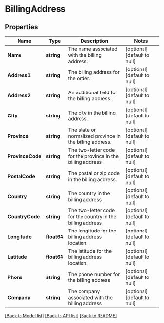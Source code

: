 # BillingAddress

## Properties
Name | Type | Description | Notes
------------ | ------------- | ------------- | -------------
**Name** | **string** | The name associated with the billing address. | [optional] [default to null]
**Address1** | **string** | The billing address for the order. | [optional] [default to null]
**Address2** | **string** | An additional field for the billing address. | [optional] [default to null]
**City** | **string** | The city in the billing address. | [optional] [default to null]
**Province** | **string** | The state or normalized province in the billing address. | [optional] [default to null]
**ProvinceCode** | **string** | The two-letter code for the province in the billing address. | [optional] [default to null]
**PostalCode** | **string** | The postal or zip code in the billing address. | [optional] [default to null]
**Country** | **string** | The country in the billing address. | [optional] [default to null]
**CountryCode** | **string** | The two-letter code for the country in the billing address. | [optional] [default to null]
**Longitude** | **float64** | The longitude for the billing address location. | [optional] [default to null]
**Latitude** | **float64** | The latitude for the billing address location. | [optional] [default to null]
**Phone** | **string** | The phone number for the billing address | [optional] [default to null]
**Company** | **string** | The company associated with the billing address. | [optional] [default to null]

[[Back to Model list]](../README.md#documentation-for-models) [[Back to API list]](../README.md#documentation-for-api-endpoints) [[Back to README]](../README.md)

